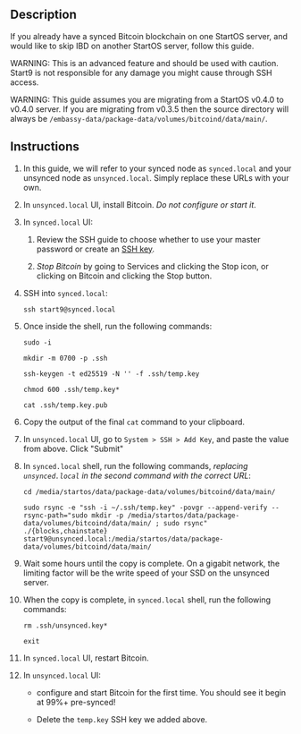 ## Description

If you already have a synced Bitcoin blockchain on one StartOS server, and would like to skip IBD on another StartOS server, follow this guide.

WARNING: This is an advanced feature and should be used with caution. Start9 is not responsible for any damage you might cause through SSH access.

WARNING: This guide assumes you are migrating from a StartOS v0.4.0 to v0.4.0 server. If you are migrating from v0.3.5 then the source directory will always be `/embassy-data/package-data/volumes/bitcoind/data/main/`.


## Instructions

1.  In this guide, we will refer to your synced node as `synced.local` and your unsynced node as `unsynced.local`. Simply replace these URLs with your own.

1.  In `unsynced.local` UI, install Bitcoin. _Do not configure or start it_.

1.  In `synced.local` UI:

    1.  Review the SSH guide to choose whether to use your master password or create an [SSH key](https://docs.start9.com/user-manual/ssh.html).

    1.  _Stop Bitcoin_ by going to Services and clicking the Stop icon, or clicking on Bitcoin and clicking the Stop button.

1.  SSH into `synced.local`:

        ssh start9@synced.local

1.  Once inside the shell, run the following commands:

    ```
    sudo -i
    ```

    ```
    mkdir -m 0700 -p .ssh
    ```

    ```
    ssh-keygen -t ed25519 -N '' -f .ssh/temp.key
    ```

    ```
    chmod 600 .ssh/temp.key*
    ```

    ```
    cat .ssh/temp.key.pub
    ```

1.  Copy the output of the final `cat` command to your clipboard.

1.  In `unsynced.local` UI, go to `System > SSH > Add Key`, and paste the value from above. Click "Submit"

1.  In `synced.local` shell, run the following commands, _replacing `unsynced.local` in the second command with the correct URL_:

    ```
    cd /media/startos/data/package-data/volumes/bitcoind/data/main/
    ```

    ```
    sudo rsync -e "ssh -i ~/.ssh/temp.key" -povgr --append-verify --rsync-path="sudo mkdir -p /media/startos/data/package-data/volumes/bitcoind/data/main/ ; sudo rsync" ./{blocks,chainstate} start9@unsynced.local:/media/startos/data/package-data/volumes/bitcoind/data/main/
    ```

1.  Wait some hours until the copy is complete. On a gigabit network, the limiting factor will be the write speed of your SSD on the unsynced server.

1.  When the copy is complete, in `synced.local` shell, run the following commands:

    ```
    rm .ssh/unsynced.key*
    ```

    ```
    exit
    ```

1.  In `synced.local` UI, restart Bitcoin.

1.  In `unsynced.local` UI:

    - configure and start Bitcoin for the first time. You should see it begin at 99%+ pre-synced!

    - Delete the `temp.key` SSH key we added above.
